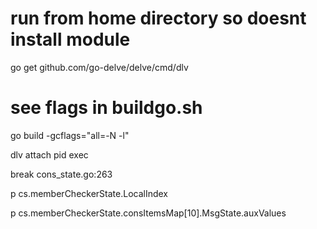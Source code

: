 
# run from home directory so doesnt install module
go get github.com/go-delve/delve/cmd/dlv

# see flags in buildgo.sh
go build -gcflags="all=-N -l" <file>

dlv attach pid exec

break cons_state.go:263

p cs.memberCheckerState.LocalIndex

p cs.memberCheckerState.consItemsMap[10].MsgState.auxValues
